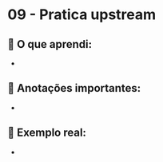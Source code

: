 # 09 - Pratica upstream

## 🧠 O que aprendi:

- 

## 📝 Anotações importantes:

- 

## 💬 Exemplo real:

- 
